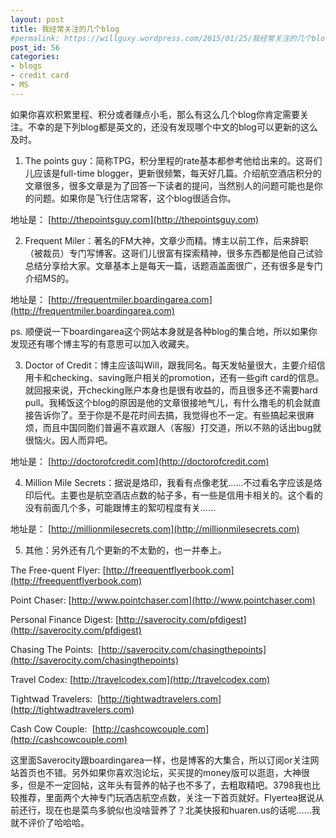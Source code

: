 ```yaml
---
layout: post
title: 我经常关注的几个blog
#permalink: https://willguxy.wordpress.com/2015/01/25/我经常关注的几个blog/index.html
post_id: 56
categories: 
- blogs
- credit card
- MS
---
```


如果你喜欢积累里程、积分或者赚点小毛，那么有这么几个blog你肯定需要关注。不幸的是下列blog都是英文的，还没有发现哪个中文的blog可以更新的这么及时。

1. The points guy：简称TPG，积分里程的rate基本都参考他给出来的。这哥们儿应该是full-time blogger，更新很频繁，每天好几篇。介绍航空酒店积分的文章很多，很多文章是为了回答一下读者的提问，当然别人的问题可能也是你的问题。如果你是飞行住店常客，这个blog很适合你。

地址是：
[http://thepointsguy.com](http://thepointsguy.com)

2. Frequent Miler：著名的FM大神，文章少而精。博主以前工作，后来辞职（被裁员）专门写博客。这哥们儿很富有探索精神，很多东西都是他自己试验总结分享给大家。文章基本上是每天一篇，话题涵盖面很广，还有很多是专门介绍MS的。

地址是：
[http://frequentmiler.boardingarea.com](http://frequentmiler.boardingarea.com)

ps. 顺便说一下boardingarea这个网站本身就是各种blog的集合地，所以如果你发现还有哪个博主写的有意思可以加入收藏夹。

3. Doctor of Credit：博主应该叫Will，跟我同名。每天发帖量很大，主要介绍信用卡和checking、saving账户相关的promotion，还有一些gift card的信息。就回报来说，开checking账户本身也是很有收益的，而且很多还不需要hard pull。我稀饭这个blog的原因是他的文章很接地气儿，有什么撸毛的机会就直接告诉你了。至于你是不是花时间去搞，我觉得也不一定。有些搞起来很麻烦，而且中国同胞们普遍不喜欢跟人（客服）打交道，所以不熟的话出bug就很恼火。因人而异吧。

地址是：
[http://doctorofcredit.com](http://doctorofcredit.com)

4. Million Mile Secrets：据说是烙印，我看有点像老犹……不过看名字应该是烙印后代。主要也是航空酒店点数的帖子多，有一些是信用卡相关的。这个看的没有前面几个多，可能跟博主的絮叨程度有关……

地址是：
[http://millionmilesecrets.com](http://millionmilesecrets.com)

5. 其他：另外还有几个更新的不太勤的，也一并奉上。

The Free-quent Flyer: 
[http://freequentflyerbook.com](http://freequentflyerbook.com)

Point Chaser: 
[http://www.pointchaser.com](http://www.pointchaser.com)

Personal Finance Digest: 
[http://saverocity.com/pfdigest](http://saverocity.com/pfdigest)

Chasing The Points: 
[http://saverocity.com/chasingthepoints](http://saverocity.com/chasingthepoints)

Travel Codex: 
[http://travelcodex.com](http://travelcodex.com)

Tightwad Travelers: 
[http://tightwadtravelers.com](http://tightwadtravelers.com)

Cash Cow Couple: 
[http://cashcowcouple.com](http://cashcowcouple.com)

这里面Saverocity跟boardingarea一样，也是博客的大集合，所以订阅or关注网站首页也不错。另外如果你喜欢泡论坛，买买提的money版可以逛逛，大神很多，但是不一定回帖，这年头有营养的帖子也不多了，去粗取精吧。3798我也比较推荐，里面两个大神专门玩酒店航空点数，关注一下首页就好。Flyertea据说从前还行，现在也是菜鸟多貌似也没啥营养了？北美快报和huaren.us的话呢……我就不评价了哈哈哈。
